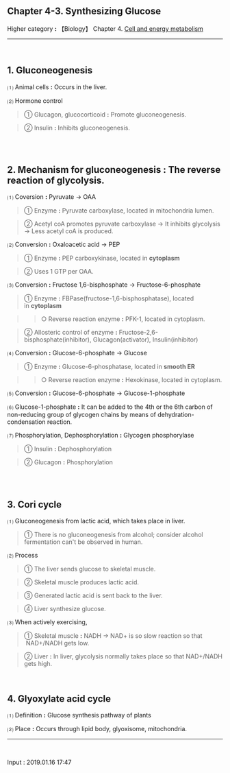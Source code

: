 ## **Chapter 4-3. Synthesizing Glucose**

Higher category **:** 【Biology】 Chapter 4. [Cell and energy metabolism](https://jb243.github.io/pages/70)

---

<br>

## **1\. Gluconeogenesis**

⑴ Animal cells **:** Occurs in the liver.

⑵ Hormone control

> ① Glucagon, glucocorticoid **:** Promote gluconeogenesis.

> ② Insulin **:** Inhibits gluconeogenesis.

<br>

<br>

## **2\. Mechanism for gluconeogenesis** **:** The reverse reaction of glycolysis.

⑴ Coversion **:** Pyruvate → OAA

> ① Enzyme **:** Pyruvate carboxylase, located in mitochondria lumen.

> ② Acetyl coA promotes pyruvate carboxylase → It inhibits glycolysis → Less acetyl coA is produced.

⑵ Conversion **:** Oxaloacetic acid → PEP

> ① Enzyme **:** PEP carboxykinase, located in **cytoplasm** 

> ② Uses 1 GTP per OAA.

⑶ Conversion **:** Fructose 1,6-bisphosphate → Fructose-6-phosphate

> ① Enzyme **:** FBPase(fructose-1,6-bisphosphatase), located in **cytoplasm**

>> ○ Reverse reaction enzyme **:** PFK-1, located in cytoplasm.

> ② Allosteric control of enzyme **:** Fructose-2,6-bisphosphate(inhibitor), Glucagon(activator), Insulin(inhibitor)

⑷ Conversion **:** Glucose-6-phosphate → Glucose

> ① Enzyme **:** Glucose-6-phosphatase, located in **smooth ER**

>> ○ Reverse reaction enzyme **:** Hexokinase, located in cytoplasm.

⑸ Conversion **:** Glucose-6-phosphate → Glucose-1-phosphate

⑹ Glucose-1-phosphate **:** It can be added to the 4th or the 6th carbon of non-reducing group of glycogen chains by means of dehydration-condensation reaction.  

⑺ Phosphorylation, Dephosphorylation **:** Glycogen phosphorylase

> ① Insulin **:** Dephosphorylation

> ② Glucagon **:** Phosphorylation

<br>

<br>

## **3\. Cori cycle**

⑴ Gluconeogenesis from lactic acid, which takes place in liver.

> ① There is no gluconeogenesis from alcohol; consider alcohol fermentation can't be observed in human.

⑵ Process

> ① The liver sends glucose to skeletal muscle.

> ② Skeletal muscle produces lactic acid.

> ③ Generated lactic acid is sent back to the liver.

> ④ Liver synthesize glucose.

⑶ When actively exercising,

> ① Skeletal muscle **:** NADH → NAD+ is so slow reaction so that  NAD+/NADH gets low.

> ② Liver **:** In liver, glycolysis normally takes place so that NAD+/NADH gets high.

<br>

## **4\. Glyoxylate acid cycle**

⑴ Definition **:** Glucose synthesis pathway of plants

⑵ Place **:** Occurs through lipid body, glyoxisome, mitochondria. 

---

<br>

Input : 2019.01.16 17:47
